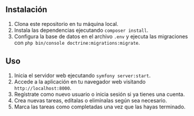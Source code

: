
## Instalación

1. Clona este repositorio en tu máquina local.
2. Instala las dependencias ejecutando `composer install`.
3. Configura la base de datos en el archivo `.env` y ejecuta las migraciones con `php bin/console doctrine:migrations:migrate`.

## Uso

1. Inicia el servidor web ejecutando `symfony server:start`.
2. Accede a la aplicación en tu navegador web visitando `http://localhost:8000`.
3. Regístrate como nuevo usuario o inicia sesión si ya tienes una cuenta.
4. Crea nuevas tareas, edítalas o elimínalas según sea necesario.
5. Marca las tareas como completadas una vez que las hayas terminado.



